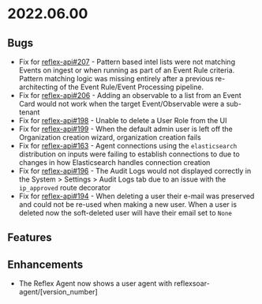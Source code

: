 # 2022.06.00

## Bugs
- Fix for [reflex-api#207](https://github.com/reflexsoar/reflex-api/issues/207) - Pattern based intel lists were not matching Events on ingest or when running as part of an Event Rule criteria.  Pattern matching logic was missing entirely after a previous re-architecting of the Event Rule/Event Processing pipeline.
- Fix for [reflex-api#206](https://github.com/reflexsoar/reflex-api/issues/206) - Adding an observable to a list from an Event Card would not work when the target Event/Observable were a sub-tenant
- Fix for [reflex-api#198](https://github.com/reflexsoar/reflex-api/issues/198) - Unable to delete a User Role from the UI
- Fix for [reflex-api#199](https://github.com/reflexsoar/reflex-api/issues/199) - When the default admin user is left off the Organization creation wizard, organization creation fails
- Fix for [reflex-api#163](https://github.com/reflexsoar/reflex-api/issues/163) - Agent connections using the `elasticsearch` distribution on inputs were failing to establish connections to due to changes in how Elasticsearch handles connection creation
- Fix for [reflex-api#196](https://github.com/reflexsoar/reflex-api/issues/196) - The Audit Logs would not displayed correctly in the System > Settings > Audit Logs tab due to an issue with the `ip_approved` route decorator
- Fix for [reflex-api#194](https://github.com/reflexsoar/reflex-api/issues/194) - When deleting a user their e-mail was preserved and could not be re-used when making a new user.  When a user is deleted now the soft-deleted user will have their email set to `None`

## Features

## Enhancements

- The Reflex Agent now shows a user agent with reflexsoar-agent/[version_number]
